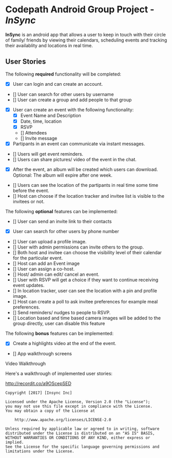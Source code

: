 # Codepath Android Group Project - *InSync*

**InSync** is an android app that allows a user to keep in touch with their circle of family/ friends by viewing their calendars, scheduling events and tracking their availablity and locations in real time.

## User Stories

The following **required** functionality will be completed:

* [x] User can login and can create an account.
* [] User can search for other users by username
* [] User can create a group and add people to that group
* [x] User can create an event with the following functionality:
  * [x] Event Name and Description
  * [x] Date, time, location
  * [x] RSVP
  * [] Attendees
  * [] Invite message
* [x] Partipants in an event can communicate via instant messages.
* [] Users will get event reminders.
* [] Users can share pictures/ video of the event in the chat.
* [x] After the event, an album will be created which users can download. Optional: The album will expire after one week.
* [] Users can see the location of the partipants in real time some time before the event.
* [] Host can choose if the location tracker and invitee list is visible to the invitees or not.

The following **optional** features can be implemented:

* [] User can send an invite link to their contacts 
* [x] User can search for other users by phone number
* [] User can upload a profile image.
* [] User with admin permissions can invite others to the group.
* [] Both host and invitee can choose the visibility level of their calendar for the particular event.
* [] Host can add an Event image
* [] User can assign a co-host.
* [] Host/ admin can edit/ cancel an event.
* [] User with RSVP will get a choice if they want to continue receiving event updates.
* [] In location tracker, user can see the location with a pin and profile image.
* [] Host can create a poll to ask invitee preferences for example meal preferences.
* [] Send reminders/ nudges to people to RSVP.
* [] Location based and time based camera images will be added to the group directly, user can disable this feature

The following **bonus** features can be implemented:

* [x] Create a highlights video at the end of the event.
* [] App walkthrough screens

Video Walkthrough

Here's a walkthrough of implemented user stories:

http://recordit.co/a9OScepSED 


    Copyright [2017] [Insync Inc]

    Licensed under the Apache License, Version 2.0 (the "License");
    you may not use this file except in compliance with the License.
    You may obtain a copy of the License at

        http://www.apache.org/licenses/LICENSE-2.0

    Unless required by applicable law or agreed to in writing, software
    distributed under the License is distributed on an "AS IS" BASIS,
    WITHOUT WARRANTIES OR CONDITIONS OF ANY KIND, either express or implied.
    See the License for the specific language governing permissions and
    limitations under the License.

